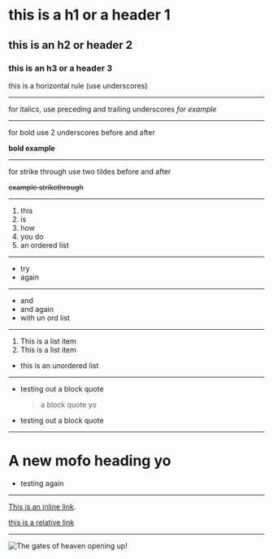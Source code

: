 # this is a h1 or a header 1
## this is an h2 or header 2 
### this is an h3 or a header 3

this is a horizontal rule (use underscores)
___

for italics, use preceding and trailing underscores 
_for example_

___
for bold use 2 underscores before and after 

__bold example__
___
for strike through use two tildes before and after

~~example strikethrough~~
___

1. this
2. is
3. how 
4. you do 
5. an ordered list

___

* try 
* again

___

- and
- and again 
- with un ord list
___

1.  This is a list item 
2.  This is a list item 
* this is an unordered list

___

* testing out a block quote
  > a block quote yo
* testing out a block quote
___

# A new mofo heading yo

* testing again
___

[This is an inline link](https://github.com/ "The best search engine for privacy").

[this is a relative link](/README.md "README file")
___

![The gates of heaven opening up!](/assets/images/philly-magic-gardens.jpg "Philadelphia's Magic Gardens")





